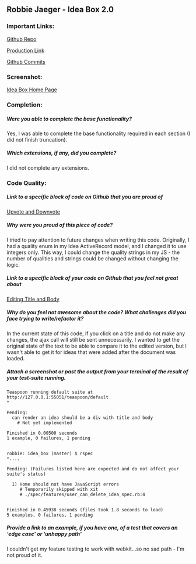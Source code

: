 ## Robbie Jaeger - Idea Box 2.0

### Important Links:

[Github Repo](https://github.com/robbiejaeger/idea_box.git)

[Production Link](https://ideabox-rj.herokuapp.com/)

[Github Commits](https://github.com/robbiejaeger/idea_box/commits/master)

### Screenshot:
[Idea Box Home Page](http://www.openscreenshot.com/img/57b6080bdb43b5-19195265)

### Completion:
##### Were you able to complete the base functionality?
Yes, I was able to complete the base functionality required in each section (I did not finish truncation).

##### Which extensions, if any, did you complete?
I did not complete any extensions.

### Code Quality:
##### Link to a specific block of code on Github that you are proud of
 [Upvote and Downvote](https://github.com/robbiejaeger/idea_box/blob/master/app/assets/javascripts/vote_idea.js)

##### Why were you proud of this piece of code?
I tried to pay attention to future changes when writing this code. Originally, I had a quality enum in my Idea ActiveRecord model, and I changed it to use integers only. This way, I could change the quality strings in my JS - the number of qualities and strings could be changed without changing the logic.

##### Link to a specific block of your code on Github that you feel not great about
[Editing Title and Body](https://github.com/robbiejaeger/idea_box/blob/master/app/assets/javascripts/update_idea.js)

##### Why do you feel not awesome about the code? What challenges did you face trying to write/refactor it?
In the current state of this code, if you click on a title and do not make any changes, the ajax call will still be sent unnecessarily. I wanted to get the original state of the text to be able to compare it to the edited version, but I wasn't able to get it for ideas that were added after the document was loaded.

##### Attach a screenshot or past the output from your terminal of the result of your test-suite running.
```
Teaspoon running default suite at http://127.0.0.1:55051/teaspoon/default
*

Pending:
  can render an idea should be a div with title and body
    # Not yet implemented

Finished in 0.00500 seconds
1 example, 0 failures, 1 pending


robbie: idea_box (master) $ rspec
*....

Pending: (Failures listed here are expected and do not affect your suite's status)

  1) Home should not have JavaScript errors
     # Temporarily skipped with xit
     # ./spec/features/user_can_delete_idea_spec.rb:4


Finished in 0.45938 seconds (files took 1.8 seconds to load)
5 examples, 0 failures, 1 pending
```

##### Provide a link to an example, if you have one, of a test that covers an 'edge case' or 'unhappy path'
I couldn't get my feature testing to work with webkit...so no sad path - I'm not proud of it.
